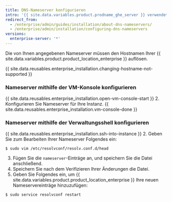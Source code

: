 ```yaml
---
title: DNS-Nameserver konfigurieren
intro: '{{ site.data.variables.product.prodname_ghe_server }} verwendet das Dynamic Host Configuration Protocol (DHCP) für DNS-Einstellungen, wenn DHCP-Leases Nameserver bereitstellen. Wenn Nameserver nicht durch einen Dynamic Host Configuration Protocol-Lease (DHCP) bereitgestellt werden oder wenn Sie bestimmte DNS-Einstellungen verwenden müssen, können Sie die Nameserver manuell angeben.'
redirect_from:
  - /enterprise/admin/guides/installation/about-dns-nameservers/
  - /enterprise/admin/installation/configuring-dns-nameservers
versions:
  enterprise-server: '*'
---
```


Die von Ihnen angegebenen Nameserver müssen den Hostnamen Ihrer {{ site.data.variables.product.product_location_enterprise }} auflösen.

{{ site.data.reusables.enterprise_installation.changing-hostname-not-supported }}

### Nameserver mithilfe der VM-Konsole konfigurieren

{{ site.data.reusables.enterprise_installation.open-vm-console-start }}
2. Konfigurieren Sie Nameserver für Ihre Instanz.
{{ site.data.reusables.enterprise_installation.vm-console-done }}

### Nameserver mithilfe der Verwaltungsshell konfigurieren

{{ site.data.reusables.enterprise_installation.ssh-into-instance }}
2. Geben Sie zum Bearbeiten Ihrer Nameserver Folgendes ein:
  ```shell
  $ sudo vim /etc/resolvconf/resolv.conf.d/head
  ```
3. Fügen Sie die `nameserver`-Einträge an, und speichern Sie die Datei anschließend.
4. Speichern Sie nach dem Verifizieren Ihrer Änderungen die Datei.
5. Geben Sie Folgendes ein, um {{ site.data.variables.product.product_location_enterprise }} Ihre neuen Nameservereinträge hinzuzufügen:
  ```shell
  $ sudo service resolvconf restart
  ```
